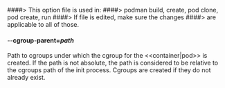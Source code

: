 ####> This option file is used in:
####>   podman build, create, pod clone, pod create, run
####> If file is edited, make sure the changes
####> are applicable to all of those.
#### **--cgroup-parent**=*path*

Path to cgroups under which the cgroup for the <<container|pod>> is created. If the
path is not absolute, the path is considered to be relative to the cgroups path
of the init process. Cgroups are created if they do not already exist.
